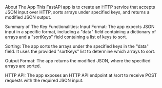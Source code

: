 About The App
   This FastAPI app is to create an HTTP service that accepts JSON input over HTTP,
   sorts arrays under specified keys, and returns a modified JSON output.

   
Summary of The Key Functionalities:
Input Format:
The app expects JSON input in a specific format, including a "data" field containing a dictionary of arrays and a "sortKeys" field containing a list of keys to sort.

Sorting:
The app sorts the arrays under the specified keys in the "data" field. It uses the provided "sortKeys" list to determine which arrays to sort.

Output Format:
The app returns the modified JSON, where the specified arrays are sorted.

HTTP API:
The app exposes an HTTP API endpoint at /sort to receive POST requests with the required JSON input.
